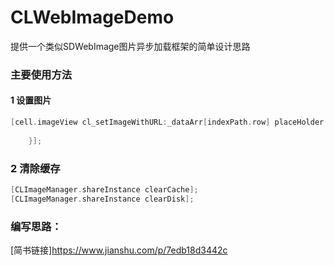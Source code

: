 # CLWebImageDemo
提供一个类似SDWebImage图片异步加载框架的简单设计思路

### 主要使用方法

#### 1 设置图片

```objective-c
[cell.imageView cl_setImageWithURL:_dataArr[indexPath.row] placeHolder:[UIImage imageNamed:@"default.jpg"] completion:^(UIImage *image) {
        
    }];
```

### 2 清除缓存

```objective-c
[CLImageManager.shareInstance clearCache];
[CLImageManager.shareInstance clearDisk];
```

### 编写思路：

[简书链接]<https://www.jianshu.com/p/7edb18d3442c>



